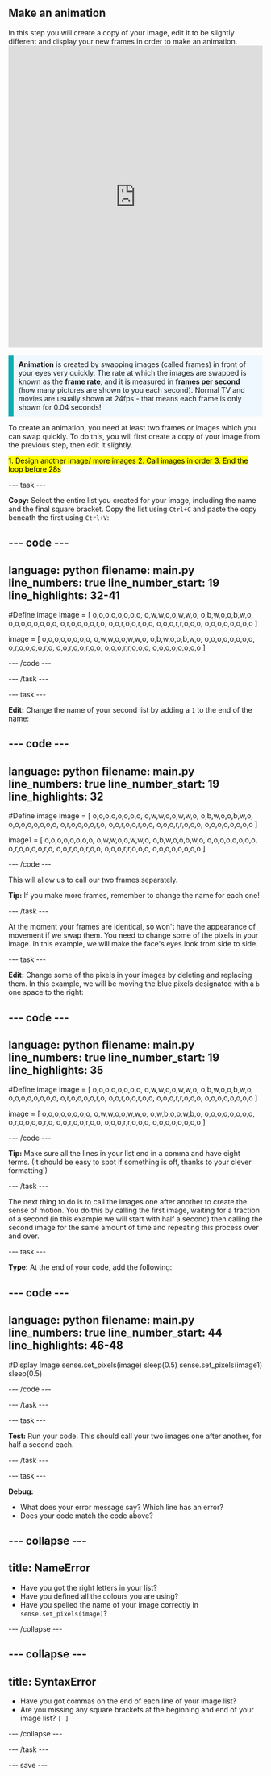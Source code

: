 ## Make an animation

<div style="display: flex; flex-wrap: wrap">
<div style="flex-basis: 200px; flex-grow: 1; margin-right: 15px;">
In this step you will create a copy of your image, edit it to be slightly different and display your new frames in order to make an animation.
</div>
</div>
<div>
<iframe src="https://trinket.io/embed/python/e1a3182c3c?outputOnly=true&runOption=run&start=result" width="100%" height="600" frameborder="0" marginwidth="0" marginheight="0" allowfullscreen></iframe>
</div>

<p style='border-left: solid; border-width:10px; border-color: #0faeb0; background-color: aliceblue; padding: 10px;'>
<strong>Animation</strong> is created by swapping images (called frames) in front of your eyes very quickly. The rate at which the images are swapped is known as the <strong>frame rate</strong>, and it is measured in <strong>frames per second</strong> (how many pictures are shown to you each second). Normal TV and movies are usually shown at 24fps - that means each frame is only shown for 0.04 seconds! 
</p>

To create an animation, you need at least two frames or images which you can swap quickly. To do this, you will first create a copy of your image from the previous step, then edit it slightly.

<mark>
1. Design another image/ more images
2. Call images in order
3. End the loop before 28s
</mark>

--- task ---

**Copy:** Select the entire list you created for your image, including the name and the final square bracket. Copy the list using `Ctrl+C` and paste the copy beneath the first using `Ctrl+V`:

--- code ---
---
language: python
filename: main.py
line_numbers: true
line_number_start: 19
line_highlights: 32-41
---
#Define image
image = [
    o,o,o,o,o,o,o,o,
    o,w,w,o,o,w,w,o,
    o,b,w,o,o,b,w,o,
    o,o,o,o,o,o,o,o,
    o,r,o,o,o,o,r,o,
    o,o,r,o,o,r,o,o,
    o,o,o,r,r,o,o,o,
    o,o,o,o,o,o,o,o
    ]


image = [
    o,o,o,o,o,o,o,o,
    o,w,w,o,o,w,w,o,
    o,b,w,o,o,b,w,o,
    o,o,o,o,o,o,o,o,
    o,r,o,o,o,o,r,o,
    o,o,r,o,o,r,o,o,
    o,o,o,r,r,o,o,o,
    o,o,o,o,o,o,o,o
    ]


--- /code ---

--- /task ---

--- task ---

**Edit:** Change the name of your second list by adding a `1` to the end of the name:

--- code ---
---
language: python
filename: main.py
line_numbers: true
line_number_start: 19
line_highlights: 32
---
#Define image
image = [
    o,o,o,o,o,o,o,o,
    o,w,w,o,o,w,w,o,
    o,b,w,o,o,b,w,o,
    o,o,o,o,o,o,o,o,
    o,r,o,o,o,o,r,o,
    o,o,r,o,o,r,o,o,
    o,o,o,r,r,o,o,o,
    o,o,o,o,o,o,o,o
    ]


image1 = [
    o,o,o,o,o,o,o,o,
    o,w,w,o,o,w,w,o,
    o,b,w,o,o,b,w,o,
    o,o,o,o,o,o,o,o,
    o,r,o,o,o,o,r,o,
    o,o,r,o,o,r,o,o,
    o,o,o,r,r,o,o,o,
    o,o,o,o,o,o,o,o
    ]

--- /code ---

This will allow us to call our two frames separately. 

**Tip:** If you make more frames, remember to change the name for each one!

--- /task ---

At the moment your frames are identical, so won't have the appearance of movement if we swap them. You need to change some of the pixels in your image. In this example, we will make the face's eyes look from side to side.

--- task ---

**Edit:** Change some of the pixels in your images by deleting and replacing them. In this example, we will be moving the blue pixels designated with a `b` one space to the right:

--- code ---
---
language: python
filename: main.py
line_numbers: true
line_number_start: 19
line_highlights: 35
---
#Define image
image = [
    o,o,o,o,o,o,o,o,
    o,w,w,o,o,w,w,o,
    o,b,w,o,o,b,w,o,
    o,o,o,o,o,o,o,o,
    o,r,o,o,o,o,r,o,
    o,o,r,o,o,r,o,o,
    o,o,o,r,r,o,o,o,
    o,o,o,o,o,o,o,o
    ]


image = [
    o,o,o,o,o,o,o,o,
    o,w,w,o,o,w,w,o,
    o,w,b,o,o,w,b,o,
    o,o,o,o,o,o,o,o,
    o,r,o,o,o,o,r,o,
    o,o,r,o,o,r,o,o,
    o,o,o,r,r,o,o,o,
    o,o,o,o,o,o,o,o
    ]


--- /code ---

**Tip:** Make sure all the lines in your list end in a comma and have eight terms. (It should be easy to spot if something is off, thanks to your clever formatting!)

--- /task ---

The next thing to do is to call the images one after another to create the sense of motion. You do this by calling the first image, waiting for a fraction of a second (in this example we will start with half a second) then calling the second image for the same amount of time and repeating this process over and over. 

--- task ---

**Type:** At the end of your code, add the following:

--- code ---
---
language: python
filename: main.py
line_numbers: true
line_number_start: 44
line_highlights: 46-48
---
#Display Image
sense.set_pixels(image)
sleep(0.5)
sense.set_pixels(image1)
sleep(0.5)

--- /code ---

--- /task ---

--- task ---

**Test:** Run your code. This should call your two images one after another, for half a second each.

--- /task ---

--- task ---

**Debug:** 
+ What does your error message say? Which line has an error?
+ Does your code match the code above?

--- collapse ---
---
title: NameError
---

+ Have you got the right letters in your list?
+ Have you defined all the colours you are using?
+ Have you spelled the name of your image correctly in `sense.set_pixels(image)`?

--- /collapse ---

--- collapse ---
---
title: SyntaxError
---

+ Have you got commas on the end of each line of your image list?
+ Are you missing any square brackets at the beginning and end of your image list? `[ ]`

--- /collapse ---

--- /task ---



--- save ---
